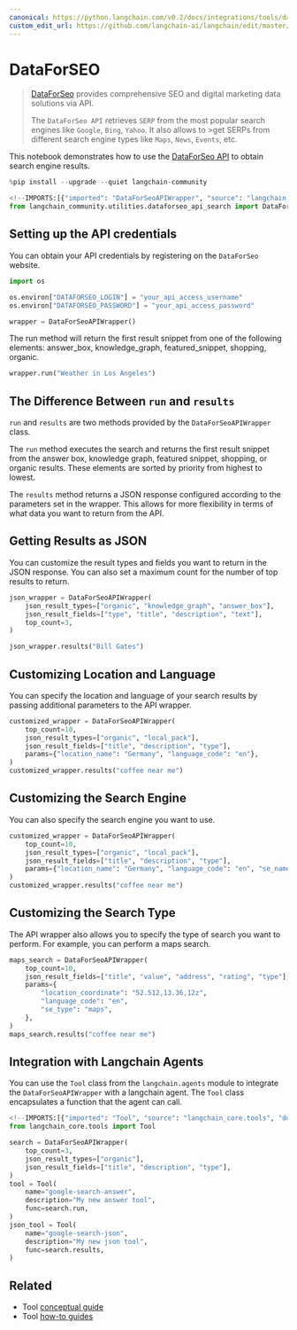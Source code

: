 ```yaml
---
canonical: https://python.langchain.com/v0.2/docs/integrations/tools/dataforseo/
custom_edit_url: https://github.com/langchain-ai/langchain/edit/master/docs/docs/integrations/tools/dataforseo.ipynb
---
```


# DataForSEO

>[DataForSeo](https://dataforseo.com/) provides comprehensive SEO and digital marketing data solutions via API.
>
>The `DataForSeo API` retrieves `SERP` from the most popular search engines like `Google`, `Bing`, `Yahoo`. It also allows to >get SERPs from different search engine types like `Maps`, `News`, `Events`, etc.

This notebook demonstrates how to use the [DataForSeo API](https://dataforseo.com/apis) to obtain search engine results. 


```python
%pip install --upgrade --quiet langchain-community
```


```python
<!--IMPORTS:[{"imported": "DataForSeoAPIWrapper", "source": "langchain_community.utilities.dataforseo_api_search", "docs": "https://api.python.langchain.com/en/latest/utilities/langchain_community.utilities.dataforseo_api_search.DataForSeoAPIWrapper.html", "title": "DataForSEO"}]-->
from langchain_community.utilities.dataforseo_api_search import DataForSeoAPIWrapper
```

## Setting up the API credentials

You can obtain your API credentials by registering on the `DataForSeo` website.


```python
import os

os.environ["DATAFORSEO_LOGIN"] = "your_api_access_username"
os.environ["DATAFORSEO_PASSWORD"] = "your_api_access_password"

wrapper = DataForSeoAPIWrapper()
```

The run method will return the first result snippet from one of the following elements: answer_box, knowledge_graph, featured_snippet, shopping, organic.


```python
wrapper.run("Weather in Los Angeles")
```

## The Difference Between `run` and `results`
`run` and `results` are two methods provided by the `DataForSeoAPIWrapper` class.

The `run` method executes the search and returns the first result snippet from the answer box, knowledge graph, featured snippet, shopping, or organic results. These elements are sorted by priority from highest to lowest.

The `results` method returns a JSON response configured according to the parameters set in the wrapper. This allows for more flexibility in terms of what data you want to return from the API.

## Getting Results as JSON
You can customize the result types and fields you want to return in the JSON response. You can also set a maximum count for the number of top results to return.


```python
json_wrapper = DataForSeoAPIWrapper(
    json_result_types=["organic", "knowledge_graph", "answer_box"],
    json_result_fields=["type", "title", "description", "text"],
    top_count=3,
)
```


```python
json_wrapper.results("Bill Gates")
```

## Customizing Location and Language
You can specify the location and language of your search results by passing additional parameters to the API wrapper.


```python
customized_wrapper = DataForSeoAPIWrapper(
    top_count=10,
    json_result_types=["organic", "local_pack"],
    json_result_fields=["title", "description", "type"],
    params={"location_name": "Germany", "language_code": "en"},
)
customized_wrapper.results("coffee near me")
```

## Customizing the Search Engine
You can also specify the search engine you want to use.


```python
customized_wrapper = DataForSeoAPIWrapper(
    top_count=10,
    json_result_types=["organic", "local_pack"],
    json_result_fields=["title", "description", "type"],
    params={"location_name": "Germany", "language_code": "en", "se_name": "bing"},
)
customized_wrapper.results("coffee near me")
```

## Customizing the Search Type
The API wrapper also allows you to specify the type of search you want to perform. For example, you can perform a maps search.


```python
maps_search = DataForSeoAPIWrapper(
    top_count=10,
    json_result_fields=["title", "value", "address", "rating", "type"],
    params={
        "location_coordinate": "52.512,13.36,12z",
        "language_code": "en",
        "se_type": "maps",
    },
)
maps_search.results("coffee near me")
```

## Integration with Langchain Agents
You can use the `Tool` class from the `langchain.agents` module to integrate the `DataForSeoAPIWrapper` with a langchain agent. The `Tool` class encapsulates a function that the agent can call.


```python
<!--IMPORTS:[{"imported": "Tool", "source": "langchain_core.tools", "docs": "https://api.python.langchain.com/en/latest/tools/langchain_core.tools.simple.Tool.html", "title": "DataForSEO"}]-->
from langchain_core.tools import Tool

search = DataForSeoAPIWrapper(
    top_count=3,
    json_result_types=["organic"],
    json_result_fields=["title", "description", "type"],
)
tool = Tool(
    name="google-search-answer",
    description="My new answer tool",
    func=search.run,
)
json_tool = Tool(
    name="google-search-json",
    description="My new json tool",
    func=search.results,
)
```


## Related

- Tool [conceptual guide](/docs/concepts/#tools)
- Tool [how-to guides](/docs/how_to/#tools)